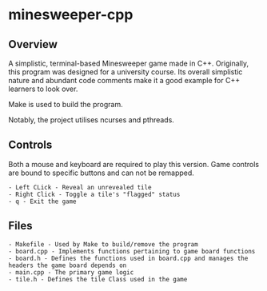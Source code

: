 # minesweeper-cpp
## Overview
A simplistic, terminal-based Minesweeper game made in C++. Originally, this program was designed for a university course. Its overall simplistic nature and abundant code comments make it a good example for C++ learners to look over.

Make is used to build the program.

Notably, the project utilises ncurses and pthreads.
## Controls
Both a mouse and keyboard are required to play this version. Game controls are bound to specific buttons and can not be remapped. 
```
- Left CLick - Reveal an unrevealed tile
- Right Click - Toggle a tile's "flagged" status
- q - Exit the game
```
## Files
```
- Makefile - Used by Make to build/remove the program
- board.cpp - Implements functions pertaining to game board functions
- board.h - Defines the functions used in board.cpp and manages the headers the game board depends on
- main.cpp - The primary game logic
- tile.h - Defines the tile Class used in the game
```
